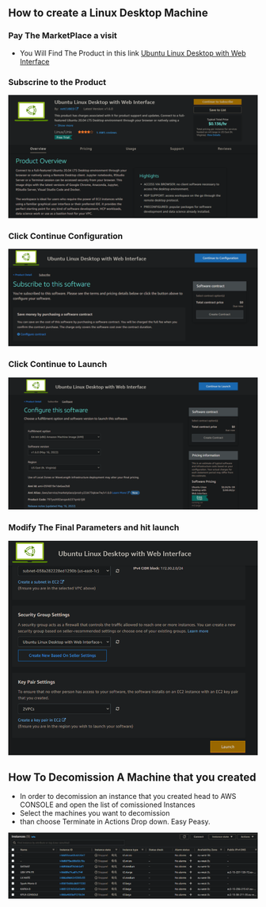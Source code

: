 

## How to create a Linux Desktop Machine

### Pay The MarketPlace a visit
- You Will Find The Product in this link [ Ubuntu Linux Desktop with Web Interface ](https://aws.amazon.com/marketplace/pp/prodview-vkoypmw6w3ta2)


### Subscrine to the Product
![ CloudFormation Landing Page](https://github.com/Nhaila-Abdessamad/CloudFormation/blob/main/Figs/Product%20Landing%20Page.png "Text to show on mouseover")


### Click Continue Configuration
![Continue to Configuration](https://github.com/Nhaila-Abdessamad/CloudFormation/blob/main/Figs/Continue%20Config.png)



### Click Continue to Launch
![Configuration](https://github.com/Nhaila-Abdessamad/CloudFormation/blob/main/Figs/Configuration.png)

### Modify The Final Parameters and hit launch

![Launch](https://github.com/Nhaila-Abdessamad/CloudFormation/blob/main/Figs/Launch.png)


## How To Decomission A Machine that you created

- In order to decomission an instance that you created head to AWS CONSOLE and open the list of comissioned Instances 
- Select the machines you want to decomission 
- than choose Terminate in Actions Drop down. Easy Peasy.

![EC2 Management](https://github.com/Nhaila-Abdessamad/CloudFormation/blob/main/Figs/EC2%20Instances.png)